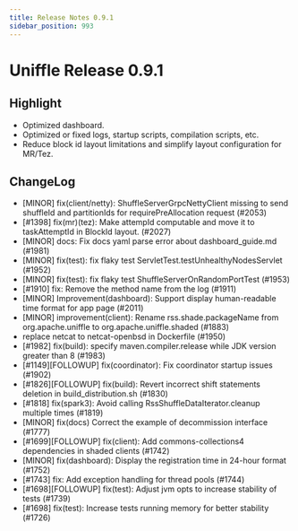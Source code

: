 ```yaml
---
title: Release Notes 0.9.1
sidebar_position: 993
---
```


# Uniffle Release 0.9.1

## Highlight

- Optimized dashboard.
- Optimized or fixed logs, startup scripts, compilation scripts, etc.
- Reduce block id layout limitations and simplify layout configuration for MR/Tez.

## ChangeLog

* [MINOR] fix(client/netty): ShuffleServerGrpcNettyClient missing to send shuffleId and partitionIds for requirePreAllocation request (#2053)
* [#1398] fix(mr)(tez): Make attempId computable and move it to taskAttemptId in BlockId layout. (#2027)
* [MINOR] docs: Fix docs yaml parse error about dashboard_guide.md (#1981)
* [MINOR] fix(test): fix flaky test ServletTest.testUnhealthyNodesServlet (#1952)
* [MINOR] fix(test): fix flaky test ShuffleServerOnRandomPortTest (#1953)
* [#1910] fix: Remove the method name from the log (#1911)
* [MINOR] Improvement(dashboard): Support display human-readable time format for app page (#2011)
* [MINOR] improvement(client): Rename rss.shade.packageName from org.apache.uniffle to org.apache.uniffle.shaded (#1883)
* replace netcat to netcat-openbsd in Dockerfile (#1950)
* [#1982] fix(build): specify maven.compiler.release while JDK version greater than 8 (#1983)
* [#1149][FOLLOWUP] fix(coordinator): Fix coordinator startup issues (#1902)
* [#1826][FOLLOWUP] fix(build): Revert incorrect shift statements deletion in build_distribution.sh (#1830)
* [#1818] fix(spark3): Avoid calling RssShuffleDataIterator.cleanup multiple times (#1819)
* [MINOR] fix(docs) Correct the example of decommission interface (#1777)
* [#1699][FOLLOWUP] fix(client): Add commons-collections4 dependencies in shaded clients (#1742)
* [MINOR] fix(dashboard): Display the registration time in 24-hour format (#1752)
* [#1743] fix: Add exception handling for thread pools (#1744)
* [#1698][FOLLOWUP] fix(test): Adjust jvm opts to increase stability of tests (#1739)
* [#1698] fix(test): Increase tests running memory for better stability (#1726)
